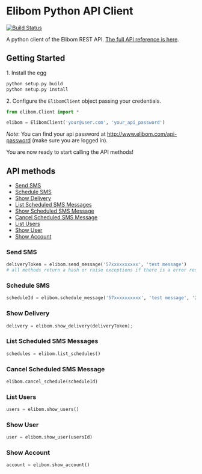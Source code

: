 Elibom Python API Client
===========
[![Build Status](https://travis-ci.org/elibom/elibom-python.png)](https://travis-ci.org/elibom/elibom-python)

A python client of the Elibom REST API. [The full API reference is here](http://www.elibom.com/developers/reference).


## Getting Started

1\. Install the egg

```python
python setup.py build
python setup.py install
```

2\. Configure the `ElibomClient` object passing your credentials.

```python
from elibom.Client import *

elibom = ElibomClient('your@user.com', 'your_api_password')
```
*Note*: You can find your api password at http://www.elibom.com/api-password (make sure you are logged in).

You are now ready to start calling the API methods!

## API methods

* [Send SMS](#send-sms)
* [Schedule SMS](#schedule-sms)
* [Show Delivery](#show-delivery)
* [List Scheduled SMS Messages](#list-scheduled-sms-messages)
* [Show Scheduled SMS Message](#show-scheduled-sms-message)
* [Cancel Scheduled SMS Message](#cancel-scheduled-sms-message)
* [List Users](#list-users)
* [Show User](#show-user)
* [Show Account](#show-account)

### Send SMS
```python
deliveryToken = elibom.send_message('57xxxxxxxxxx', 'test message')
# all methods return a hash or raise exceptions if there is a error response
```

### Schedule SMS 
```python
scheduleId = elibom.schedule_message('57xxxxxxxxxx', 'test message', '2013-08-14 23:00')
```

### Show Delivery
```python
delivery = elibom.show_delivery(deliveryToken);
```

### List Scheduled SMS Messages
```python
schedules = elibom.list_schedules()
```

### Cancel Scheduled SMS Message
```python
elibom.cancel_schedule(scheduleId)
```

### List Users
```python
users = elibom.show_users()
```

### Show User
```python
user = elibom.show_user(usersId)
```

### Show Account
```python
account = elibom.show_account()
```
